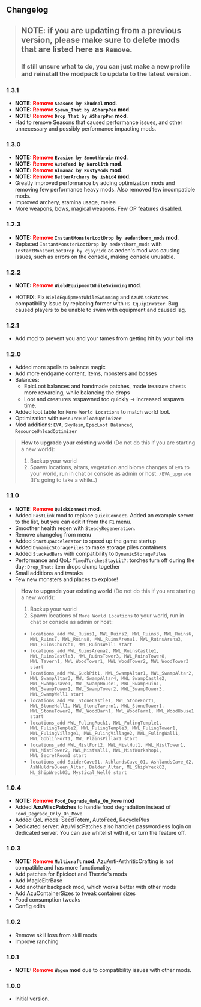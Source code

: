 ## Changelog

> ## NOTE: if you are updating from a previous version, please make sure to delete mods that are listed here as `Remove`.
> ### If still unsure what to do, you can just make a new profile and reinstall the modpack to update to the latest version.

### 1.3.1
- **NOTE: <span style="color:red"> Remove</span> `Seasons by Shudnal` mod**.
- **NOTE: <span style="color:red"> Remove</span> `Spawn_That by ASharpPen` mod**.
- **NOTE: <span style="color:red"> Remove</span> `Drop_That by ASharpPen` mod**.
- Had to remove Seasons that caused performance issues, and other unnecessary and possibly performance impacting mods.

### 1.3.0
- **NOTE: <span style="color:red"> Remove</span> `Evasion by Smoothbrain` mod**.
- **NOTE: <span style="color:red"> Remove</span> `AutoFeed by Narolith` mod**.
- **NOTE: <span style="color:red"> Remove</span> `Almanac by RustyMods` mod**.
- **NOTE: <span style="color:red"> Remove</span> `BetterArchery by ishid4` mod**.
- Greatly improved performance by adding optimization mods and removing few performance heavy mods. Also removed few incompatible mods.
- Improved archery, stamina usage, melee
- More weapons, bows, magical weapons. Few OP features disabled.

### 1.2.3
* **NOTE: <span style="color:red"> Remove</span> `InstantMonsterLootDrop by aedenthorn_mods` mod**.
* Replaced `InstantMonsterLootDrop by aedenthorn_mods` with `InstantMonsterLootDrop by cjayride` as aeden's mod was causing issues, such as errors on the console, making console unusable.

### 1.2.2
* **NOTE: <span style="color:red"> Remove</span> `WieldEquipmentWhileSwimming` mod**.
- HOTFIX: Fix `WieldEquipmentWhileSwimming` and `AzuMiscPatches` compatibility issue by replacing former with `HS EquipInWater`. Bug caused players to be unable to swim with equipment and caused lag.

### 1.2.1
- Add mod to prevent you and your tames from getting hit by your ballista

### 1.2.0
* Added more spells to balance magic
* Add more endgame content, items, monsters and bosses
* Balances:
  - EpicLoot balances and handmade patches, made treasure chests more rewarding, while balancing the drops
  - Loot and creatures respawned too quickly -> increased respawn time.
* Added loot table for `More World Locations` to match world loot.
* Optimization with `ResourceUnloadOptimizer`
* Mod additions: `EVA`, `SkyHeim`, `EpicLoot Balanced`, `ResourceUnloadOptimizer`

> **How to upgrade your existing world** (Do not do this if you are starting a new world):
> 1. Backup your world
> 2. Spawn locations, altars, vegetation and biome changes of `EVA` to your world, run in chat or console as admin or host:
> `/EVA_upgrade` (It's going to take a while..)

### 1.1.0
* **NOTE: <span style="color:red"> Remove</span> `QuickConnect` mod**.
* Added `FastLink` mod to replace `QuickConnect`. Added an example server to the list, but you can edit it from the `F1` menu.
* Smoother health regen with `SteadyRegeneration`.
* Remove changelog from menu
* Added `StartupAccelerator` to speed up the game startup
* Added `DynamicStoragePiles` to make storage piles containers.
* Added `StackedBars` with compatibility to `DynamicStoragePiles`
* Performance and QoL: `TimedTorchesStayLit?`: torches turn off during the day; `Drop_That`: item drops clump together
* Small additions and tweaks
* Few new monsters and places to explore!

> **How to upgrade your existing world** (Do not do this if you are starting a new world):
> 1. Backup your world
> 2. Spawn locations of `More World Locations` to your world, run in chat or console as admin or host:
> - `locations_add MWL_Ruins1, MWL_Ruins2, MWL_Ruins3, MWL_Ruins6, MWL_Ruins7, MWL_Ruins8, MWL_RuinsArena1, MWL_RuinsArena3, MWL_RuinsChurch1, MWL_RuinsWell1 start`
> - `locations_add MWL_RuinsArena2, MWL_RuinsCastle1, MWL_RuinsCastle3, MWL_RuinsTower3, MWL_RuinsTower8, MWL_Tavern1, MWL_WoodTower1, MWL_WoodTower2, MWL_WoodTower3 start`
> - `locations_add MWL_GuckPit1, MWL_SwampAltar1, MWL_SwampAltar2, MWL_SwampAltar3, MWL_SwampAltar4, MWL_SwampCastle2, MWL_SwampGrave1, MWL_SwampHouse1, MWL_SwampRuin1, MWL_SwampTower1, MWL_SwampTower2, MWL_SwampTower3, MWL_SwampWell1 start`
> - `locations_add MWL_StoneCastle1, MWL_StoneFort1, MWL_StoneHall1, MWL_StoneTavern1, MWL_StoneTower1, MWL_StoneTower2, MWL_WoodBarn1, MWL_WoodFarm1, MWL_WoodHouse1 start`
> - `locations_add MWL_FulingRock1, MWL_FulingTemple1, MWL_FulingTemple2, MWL_FulingTemple3, MWL_FulingTower1, MWL_FulingVillage1, MWL_FulingVillage2, MWL_FulingWall1, MWL_GoblinFort1, MWL_PlainsPillar1 start`
> - `locations_add MWL_MistFort2, MWL_MistHut1, MWL_MistTower1, MWL_MistTower2, MWL_MistWall1, MWL_MistWorkshop1, MWL_SecretRoom1 start`
> - `locations_add SpiderCave01, AshlandsCave_01, AshlandsCave_02, AshHuldraQueen_Altar, Balder_Altar, ML_ShipWreck02, ML_ShipWreck03, Mystical_Well0 start` 
> 
### 1.0.4
* **NOTE: <span style="color:red"> Remove</span> `Food_Degrade_Only_On_Move` mod**
* Added **AzuMiscPatches** to handle food degradation instead of `Food_Degrade_Only_On_Move`
* Added QoL mods: SeedTotem, AutoFeed, RecyclePlus
* Dedicated server: AzuMiscPatches also handles passwordless login on dedicated server. You can use whitelist with it, or turn the feature off.

### 1.0.3
* **NOTE: <span style="color:red"> Remove</span> `Multicraft` mod**. AzuAnti-ArthriticCrafting is not compatible and has more functionality.
* Add patches for Epicloot and Therzie's mods
* Add MagicEitrBase
* Add another backpack mod, which works better with other mods
* Add AzuContainerSizes to tweak container sizes
* Food consumption tweaks
* Config edits

### 1.0.2
* Remove skill loss from skill mods
* Improve ranching

### 1.0.1
* **NOTE: <span style="color:red"> Remove</span> `Wagon` mod** due to compatibility issues with other mods.

### 1.0.0
* Initial version.